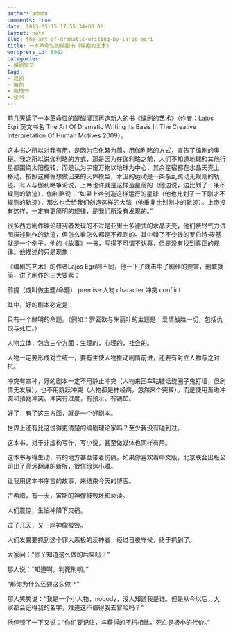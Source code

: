 ```yaml
---
author: admin
comments: true
date: 2013-05-15 17:55:34+00:00
layout: note
slug: the-art-of-dramatic-writing-by-lajos-egri
title: 一本革命性的编剧书《编剧的艺术》
wordpress_id: 6062
categories:
- 编剧学习
tags:
- 戏剧
- 编剧
- 航班书
- 读书
---
```


前几天读了一本革命性的醍醐灌顶再造新人的书《编剧的艺术》（作者：Lajos Egri 英文书名 The Art Of Dramatic Writing Its Basis In The Creative Interpretation Of Human Motives  2009）。

这本书之所以对我有用，是因为它化繁为简，用伽利略的方式，宣告了编剧的奥秘。我之所以说伽利略的方式，那是因为在伽利略之前，人们不知道地球和其他行星都围绕太阳旋转，而是认为宇宙万物以地球为中心，其余星宿都在水晶天壳上 移动。按照这种假想做出来的天体模型，木卫的运动是一条杂乱跳动无规则的轨迹。有人与伽利略争论说，上帝也许就是这样造星宿的（他边说，边比划了一条不规则的轨迹），伽利略说：“如果上帝创造这样运行的星球（他也比划了一下刚才不规则的轨迹），那么也会给我们创造这样的大脑（他重复比划刚才的轨迹）。上帝没有这样，一定有更简明的规律，是我们所没有发现的。”

很多西方剧作理论研究者发现的不过是亚里士多德式的水晶天壳，他们费尽气力试图描述剧作的轨迹，但怎么看怎么都是不规则的。其中赚了不少钱的罗伯特·麦基就是一个例子。他的《故事》一书，写得不可谓不认真，但是没有找到真正的规律。他描述的只是现象！

《编剧的艺术》的作者Lajos Egri则不同，他一下子就击中了剧作的要害，删繁就简，讲了剧作的三大要素：

前提（或叫做主题/命题） premise
人物 character
冲突 conflict

其中，好的剧本必定是：

只有一个鲜明的命题。（例如：罗密欧与朱丽叶的主题是：爱情战胜一切，包括仇恨与死亡。）

人物立体，包含三个方面：生理的，心理的，社会的。

人物一定要形成对立统一，要有主使人物推动剧情前进，还要有对立人物与之对抗。

冲突有四种，好的剧本一定不用静止冲突（人物来回车轱辘话绕圈子鬼打墙，但剧情无发展），也不用跳跃冲突（人物都是神经病，忽然来个突转）。而是使用渐进冲突和预兆冲突。冲突有过度，有预示，有铺垫。

好了，有了这三方面，就是一个好剧本。

世界上还有比这说得更清楚的编剧理论家吗？至少我没有碰到过。

这本书，对于非虚构写作，写小说，甚至做媒体也同样有用。

这本书写得生动，有的地方甚至带着伤痛。如果你喜欢看中文版，北京联合出版公司出了高远翻译的新版，很信很达小雅。

让我用这本书序言的故事，来结束今天的博客。

古希腊，有一天，宙斯的神像被毁坏和亵渎。

人们震惊，生怕神降下灾祸。

过了几天，又一座神像被毁。

人们发誓要抓到这个罪大恶极的渎神者，经过日夜守候，终于抓到了。

大家问：“你丫知道这么做的后果吗？”

那人说：“知道啊，判死刑呗。”

“那你为什么还要这么做？”

那人笑笑说：“我是一个小人物，nobody，没人知道我是谁。但是从今以后，大家都会记得我的名字，难道这不值得我去冒险吗？”

他停顿了一下又说：“你们要记住，与获得的不朽相比，死亡是极小的代价。”
